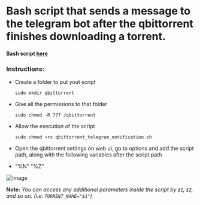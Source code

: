 # Bash script that sends a message to the telegram bot after the qbittorrent finishes downloading a torrent.

#### Bash script [here](https://github.com/rteixeirax/qbittorrent_telegram_notification/blob/master/src/qbittorrent_telegram_notification.sh)

### Instructions:

* Create a folder to put yout script
    
    `sudo mkdir qbittorrent`

 * Give all the permissions to that folder
   
   `sudo chmod -R 777 /qbittorrent`

* Allow the execution of the script

   `sudo chmod +rx qbittorrent_telegram_notification.sh`

* Open the qbittorrent settings on web ui, go to options and add the script path, along with the following variables after the script path
* "%N" "%Z"


![image](https://github.com/rteixeirax/qbittorrent_telegram_notification/blob/master/assets/webUi.png)


**Note:** *You can access any additional parameters inside the script by `$1`, `$2`, and so on. (i.e: `TORRENT_NAME="$1"`)*
